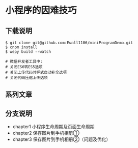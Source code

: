 # 小程序的因难技巧

## 下载说明
```
$ git clone git@github.com:Ewall1106/miniProgramDemo.git
$ cnpm install
$ wepy build --watch

# 微信开发者工具中:
# 关闭ES6转ES5选项
# 关闭上传代码时样式自动补全选项
# 关闭代码压缩上传选项
```

## 系列文章

## 分支说明
- chapter1 小程序生命周期及页面生命周期
- chapter2 保存图片到手机相册①
- chapter3 保存图片到手机相册②（问题及优化）